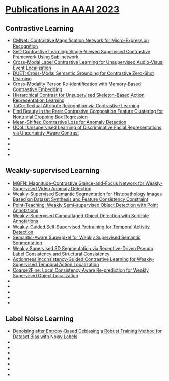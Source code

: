 # [Publications in AAAI 2023](https://ojs.aaai.org/index.php/AAAI/issue/archive)

## Contrastive Learning
 - [CMNet: Contrastive Magnification Network for Micro-Expression Recognition](https://ojs.aaai.org/index.php/AAAI/article/view/25083)
 - [Self-Contrastive Learning: Single-Viewed Supervised Contrastive Framework Using Sub-network](https://ojs.aaai.org/index.php/AAAI/article/view/25091)
 - [Cross-Modal Label Contrastive Learning for Unsupervised Audio-Visual Event Localization](https://ojs.aaai.org/index.php/AAAI/article/view/25093)
 - [DUET: Cross-Modal Semantic Grounding for Contrastive Zero-Shot Learning](https://ojs.aaai.org/index.php/AAAI/article/view/25114)
 - [Cross-Modality Person Re-identification with Memory-Based Contrastive Embedding](https://ojs.aaai.org/index.php/AAAI/article/view/25116)
 - [Hierarchical Contrast for Unsupervised Skeleton-Based Action Representation Learning](https://ojs.aaai.org/index.php/AAAI/article/view/25127)
 - [TaCo: Textual Attribute Recognition via Contrastive Learning](https://ojs.aaai.org/index.php/AAAI/article/view/25286)
 - [Find Beauty in the Rare: Contrastive Composition Feature Clustering for Nontrivial Cropping Box Regression](https://ojs.aaai.org/index.php/AAAI/article/view/25293)
 - [Mean-Shifted Contrastive Loss for Anomaly Detection](https://ojs.aaai.org/index.php/AAAI/article/view/25309)
 - [UCoL: Unsupervised Learning of Discriminative Facial Representations via Uncertainty-Aware Contrast](https://ojs.aaai.org/index.php/AAAI/article/view/25348)
 - []()
 - []()
 - []()
 - []()

## Weakly-supervised Learning
 - [MGFN: Magnitude-Contrastive Glance-and-Focus Network for Weakly-Supervised Video Anomaly Detection](https://ojs.aaai.org/index.php/AAAI/article/view/25112)
 - [Weakly-Supervised Semantic Segmentation for Histopathology Images Based on Dataset Synthesis and Feature Consistency Constraint](https://ojs.aaai.org/index.php/AAAI/article/view/25136)
 - [Point-Teaching: Weakly Semi-supervised Object Detection with Point Annotations](https://ojs.aaai.org/index.php/AAAI/article/view/25143)
 - [Weakly-Supervised Camouflaged Object Detection with Scribble Annotations](https://ojs.aaai.org/index.php/AAAI/article/view/25156)
 - [Weakly-Guided Self-Supervised Pretraining for Temporal Activity Detection](https://ojs.aaai.org/index.php/AAAI/article/view/25189)
 - [Semantic-Aware Superpixel for Weakly Supervised Semantic Segmentation](https://ojs.aaai.org/index.php/AAAI/article/view/25196)
 - [Weakly Supervised 3D Segmentation via Receptive-Driven Pseudo Label Consistency and Structural Consistency](https://ojs.aaai.org/index.php/AAAI/article/view/25205)
 - [Actionness Inconsistency-Guided Contrastive Learning for Weakly-Supervised Temporal Action Localization](https://ojs.aaai.org/index.php/AAAI/article/view/25237)
 - [Coarse2Fine: Local Consistency Aware Re-prediction for Weakly Supervised Object Localization](https://ojs.aaai.org/index.php/AAAI/article/view/25292)
 - []()
 - []()
 - []()
 - []()
 - []()

## Label Noise Learning
 - [Denoising after Entropy-Based Debiasing a Robust Training Method for Dataset Bias with Noisy Labels](https://ojs.aaai.org/index.php/AAAI/article/view/25205)
 - []()
 - []()
 - []()
 - []()
 - []()
 - []()
 - []()
